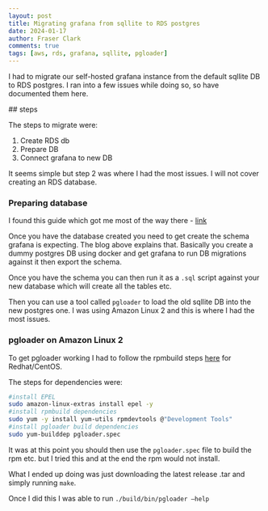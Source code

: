 ```yaml
---
layout: post
title: Migrating grafana from sqllite to RDS postgres
date: 2024-01-17
author: Fraser Clark
comments: true
tags: [aws, rds, grafana, sqllite, pgloader]
---
```


I had to migrate our self-hosted grafana instance from the default sqllite DB to RDS postgres.
I ran into a few issues while doing so, so have documented them here.


## steps 

The steps to migrate were:

1. Create RDS db
2. Prepare DB
3. Connect grafana to new DB

It seems simple but step 2 was where I had the most issues.
I will not cover creating an RDS database.

### Preparing database

I found this guide which got me most of the way there - [link](https://polyglot.jamie.ly/programming/2019/07/01/grafana-sqlite-to-postgres.html)

Once you have the database created you need to get create the schema grafana is expecting. The blog above explains that. Basically you create a dummy postgres DB using docker and get grafana to run DB migrations against it then export the schema.

Once you have the schema you can then run it as a `.sql` script against your new database which will create all the tables etc.

Then you can use a tool called `pgloader` to load the old sqllite DB into the new postgres one.
I was using Amazon Linux 2 and this is where I had the most issues.

### pgloader on Amazon Linux 2

To get pgloader working I had to follow the rpmbuild steps [here](https://github.com/dimitri/pgloader/blob/master/INSTALL.md) for Redhat/CentOS.

The steps for dependencies were:
```bash
#install EPEL
sudo amazon-linux-extras install epel -y
#install rpmbuild dependencies
sudo yum -y install yum-utils rpmdevtools @"Development Tools"
#install pgloader build dependencies
sudo yum-builddep pgloader.spec
```
It was at this point you should then use the `pgloader.spec` file to build the rpm etc. but I tried this and at the end the rpm would not install.

What I ended up doing was just downloading the latest release .tar and simply running `make`.

Once I did this I was able to run `./build/bin/pgloader –help`